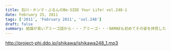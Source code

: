 ```yaml
---
title: 石川・ホンマ・ぶるんのBe-SIDE Your Life! vol.248-1
date: February 25, 2011
tags: ['2011', 'February 2011', 'vol.248']
draft: false
summary: 結論が長いアミーゴ話から・・・アミーゴ・・・NAMAEも初めてその姿を拝見したときに「石川サン…カワイ過ぎて若干緊張を覚えるのですが…」と言ったところ「実わ、俺もそうだったよ～～」と言っていました。真実。NAMAE
---
```


http://project-phi.ddo.jp/ishikawa/ishikawa248_1.mp3